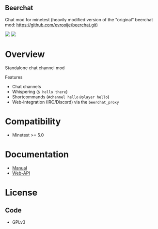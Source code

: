 Beerchat
-----------------

Chat mod for minetest
(heavily modified version of the "original" beerchat mod: https://github.com/evrooije/beerchat.git)

![](https://github.com/minetest-beerchat/beerchat/workflows/luacheck/badge.svg)
![](https://github.com/minetest-beerchat/beerchat/workflows/integration-test/badge.svg)

# Overview

Standalone chat channel mod

Features
* Chat channels
* Whispering (`$ hello there`)
* Shortcommands (`#channel hello` `@player hello`)
* Web-integration (IRC/Discord) via the `beerchat_proxy`

# Compatibility

* Minetest >= 5.0

# Documentation

* [Manual](./doc/manual.md)
* [Web-API](./doc/web-api.md)

# License

## Code

* GPLv3
